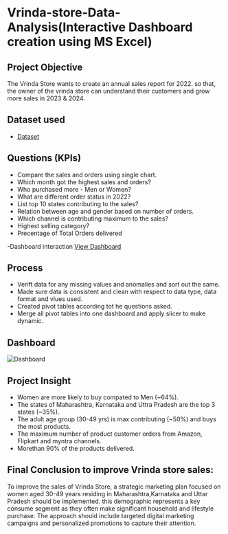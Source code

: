 # Vrinda-store-Data-Analysis(Interactive Dashboard creation using MS Excel)
## Project Objective
The Vrinda Store wants to create an annual sales report for 2022. so that, the owner of the vrinda store can understand their customers and grow more sales in 
2023 & 2024.

## Dataset used
- <a href="https://github.com/Divya-ds-123/Data-Analysis-Dashboard/blob/main/Project_Excel_Vrinda%20Store%20Data%20Analysis.xlsx">Dataset</a>


## Questions (KPIs)
- Compare the sales and orders using single chart.
- Which month got the highest sales and orders?
- Who purchased more - Men or Women?
- What are different order status in 2022?
- List top 10 states contributing to the sales?
- Relation between age and gender based on number of orders.
- Which channel is contributing maximum to the sales?
- Highest selling category?
- Precentage of Total Orders delivered

-Dashboard interaction <a href="https://github.com/Divya-ds-123/Data-Analysis-Dashboard/blob/main/Dashboard.PNG">View Dashboard</a>


## Process
- Verift data for any missing values and anomalies and sort out the same.
- Made sure data is consistent and clean with respect to data type, data format and vlues used.
- Created pivot tables according tot he questions asked.
- Merge all pivot tables into one dashboard and apply slicer to make dynamic.


## Dashboard
![Dashboard](https://github.com/user-attachments/assets/f5327253-0123-462f-a815-42e97b507d3f)


## Project Insight
- Women are more likely to buy compated to Men (~64%).
- The states of Maharashtra, Karnataka and Uttra Pradesh are the top 3 states (~35%).
- The adult age group (30-49 yrs) is max contributing (~50%) and buys the most products.
- The maximum number of product customer orders from Amazon, Flipkart and myntra channels.
- Morethan 90% of the products delivered.

 
## Final Conclusion to improve Vrinda store sales:

To improve the sales of Vrinda Store, a strategic marketing plan focused on women aged 30-49 years residing in Maharashtra,Karnataka and Uttar Pradesh 
should be implemented. this demographic represents a key consume segment as they often make significant household and lifestyle purchase. The approach should include
targeted digital marketing campaigns and personalized promotions to capture their attention.







